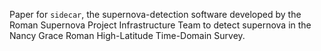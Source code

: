 Paper for `sidecar`, the supernova-detection software developed by the Roman Supernova Project Infrastructure Team to detect supernova in the Nancy Grace Roman High-Latitude Time-Domain Survey.
